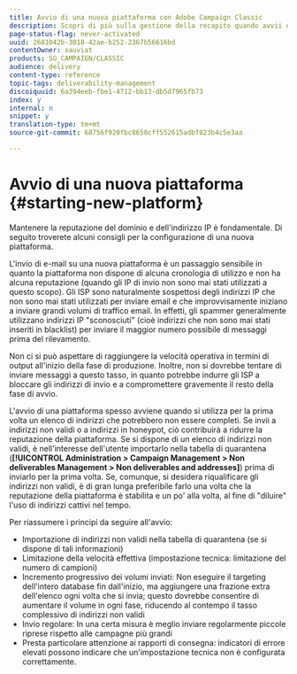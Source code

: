 ```yaml
---
title: Avvio di una nuova piattaforma con Adobe Campaign Classic
description: Scopri di più sulla gestione della recapito quando avvii una nuova piattaforma con Adobe Campaign Classic.
page-status-flag: never-activated
uuid: 2681042b-3018-42ae-b252-2367b56616bd
contentOwner: sauviat
products: SG_CAMPAIGN/CLASSIC
audience: delivery
content-type: reference
topic-tags: deliverability-management
discoiquuid: 6a394eeb-fbe1-4712-bb13-db5d7965fb73
index: y
internal: n
snippet: y
translation-type: tm+mt
source-git-commit: 68756f920fbc8658cff552615adbf023b4c5e3aa

---
```



# Avvio di una nuova piattaforma {#starting-new-platform}

Mantenere la reputazione del dominio e dell&#39;indirizzo IP è fondamentale. Di seguito troverete alcuni consigli per la configurazione di una nuova piattaforma.

L&#39;invio di e-mail su una nuova piattaforma è un passaggio sensibile in quanto la piattaforma non dispone di alcuna cronologia di utilizzo e non ha alcuna reputazione (quando gli IP di invio non sono mai stati utilizzati a questo scopo). Gli ISP sono naturalmente sospettosi degli indirizzi IP che non sono mai stati utilizzati per inviare email e che improvvisamente iniziano a inviare grandi volumi di traffico email. In effetti, gli spammer generalmente utilizzano indirizzi IP &quot;sconosciuti&quot; (cioè indirizzi che non sono mai stati inseriti in blacklist) per inviare il maggior numero possibile di messaggi prima del rilevamento.

Non ci si può aspettare di raggiungere la velocità operativa in termini di output all&#39;inizio della fase di produzione. Inoltre, non si dovrebbe tentare di inviare messaggi a questo tasso, in quanto potrebbe indurre gli ISP a bloccare gli indirizzi di invio e a compromettere gravemente il resto della fase di avvio.

L&#39;avvio di una piattaforma spesso avviene quando si utilizza per la prima volta un elenco di indirizzi che potrebbero non essere completi. Se invii a indirizzi non validi o a indirizzi in honeypot, ciò contribuirà a ridurre la reputazione della piattaforma. Se si dispone di un elenco di indirizzi non validi, è nell&#39;interesse dell&#39;utente importarlo nella tabella di quarantena (**[!UICONTROL Administration > Campaign Management > Non deliverables Management > Non deliverables and addresses]**) prima di inviarlo per la prima volta. Se, comunque, si desidera riqualificare gli indirizzi non validi, è di gran lunga preferibile farlo una volta che la reputazione della piattaforma è stabilita e un po&#39; alla volta, al fine di &quot;diluire&quot; l&#39;uso di indirizzi cattivi nel tempo.

Per riassumere i principi da seguire all&#39;avvio:

* Importazione di indirizzi non validi nella tabella di quarantena (se si dispone di tali informazioni)
* Limitazione della velocità effettiva (impostazione tecnica: limitazione del numero di campioni)
* Incremento progressivo dei volumi inviati: Non eseguire il targeting dell&#39;intero database fin dall&#39;inizio, ma aggiungere una frazione extra dell&#39;elenco ogni volta che si invia; questo dovrebbe consentire di aumentare il volume in ogni fase, riducendo al contempo il tasso complessivo di indirizzi non validi
* Invio regolare: In una certa misura è meglio inviare regolarmente piccole riprese rispetto alle campagne più grandi
* Presta particolare attenzione ai rapporti di consegna: indicatori di errore elevati possono indicare che un&#39;impostazione tecnica non è configurata correttamente.